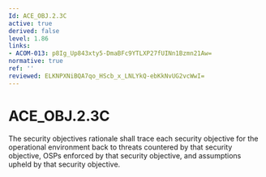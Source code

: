 ```yaml
---
Id: ACE_OBJ.2.3C
active: true
derived: false
level: 1.86
links:
- ACOM-013: p8Ig_Up843xty5-DmaBFc9YTLXP27fUINn1Bzmn21Aw=
normative: true
ref: ''
reviewed: ELKNPXNiBQA7qo_HScb_x_LNLYkQ-ebKkNvUG2vcWwI=
---
```


# ACE_OBJ.2.3C

The security objectives rationale shall trace each security objective for the operational environment back to threats countered by that security objective, OSPs enforced by that security objective, and assumptions upheld by that security objective.